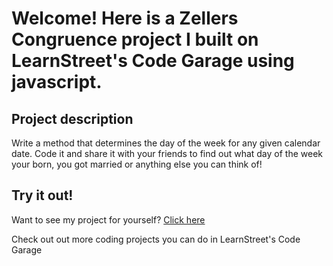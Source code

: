 
Welcome! Here is a Zellers Congruence project I built on LearnStreet's Code Garage using javascript.
===============================================================================================================

Project description
-------------------------

Write a method that determines the day of the week for any given calendar date. Code it and share it with your friends to find out what day of the week your born, you got married or anything else you can think of!

Try it out!
--------------

Want to see my project for yourself? [Click here](http://www.learnstreet.com//view_profile/50b159f576b99c6f4a000b8e/project)

Check out out more coding projects you can do in LearnStreet's Code Garage
		